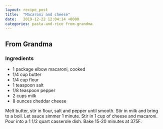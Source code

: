 ```yaml
---
layout: recipe_post
title:  "Macaroni and cheese"
date:   2019-12-22 12:04:14 +0000
categories: pasta-and-rice from-grandma
---
```


## From Grandma
### Ingredients
* 1 package elbow macaroni, cooked
* 1/4 cup butter
* 1/4 cup flour
* 1 teaspoon salt
* 1/8 teaspoon pepper
* 2 cups milk
* 8 ounces cheddar cheese


Melt butter, stir in flour, salt and pepper until smooth. Stir in milk and bring to a boil. Let sauce simmer 1 minute. Stir in 1 cup of cheese and macaroni. Pour into a 1 1/2 quart casserole dish. Bake 15-20 minutes at 375F.
